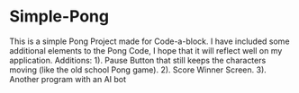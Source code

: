 # Simple-Pong
This is a simple Pong Project made for Code-a-block. I have included some additional elements to the Pong Code, I hope that it will reflect well on my application. Additions: 1). Pause Button that still keeps the characters moving (like the old school Pong game). 2). Score Winner Screen. 3). Another program with an AI bot
